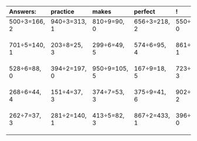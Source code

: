 | Answers: | practice | makes | perfect | ! |
| :--- | :--- | :--- | :--- | :--- |
| 500÷3=166, 2 | 940÷3=313, 1 | 810÷9=90, 0 | 656÷3=218, 2 | 550÷2=275, 0 | 
|   |   |   |   |   | 
|   |   |   |   |   | 
|   |   |   |   |   | 
| 701÷5=140, 1 | 203÷8=25, 3 | 299÷6=49, 5 | 574÷6=95, 4 | 861÷5=172, 1 | 
|   |   |   |   |   | 
|   |   |   |   |   | 
|   |   |   |   |   | 
| 528÷6=88, 0 | 394÷2=197, 0 | 950÷9=105, 5 | 167÷9=18, 5 | 723÷6=120, 3 | 
|   |   |   |   |   | 
|   |   |   |   |   | 
|   |   |   |   |   | 
| 268÷6=44, 4 | 151÷4=37, 3 | 374÷7=53, 3 | 375÷9=41, 6 | 902÷4=225, 2 | 
|   |   |   |   |   | 
|   |   |   |   |   | 
|   |   |   |   |   | 
| 262÷7=37, 3 | 281÷2=140, 1 | 413÷5=82, 3 | 867÷2=433, 1 | 396÷6=66, 0 | 
|   |   |   |   |   | 
|   |   |   |   |   | 
|   |   |   |   |   | 
